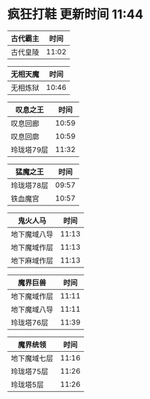 # 疯狂打鞋 更新时间 11:44

| 古代霸主   | 时间    |
|--------|-------|
| 古代皇陵 | 11:02 |

| 无相天魔   | 时间    |
|--------|-------|
| 无相炼狱 | 10:46 |

| 叹息之王   | 时间    |
|--------|-------|
| 叹息回廊 | 10:59 |
| 叹息回廓 | 10:59 |
| 玲珑塔79层 | 11:32 |

| 猛魔之王   | 时间    |
|--------|-------|
| 玲珑塔78层 | 09:57 |
| 铁血魔宫 | 10:57 |

| 鬼火人马   | 时间    |
|--------|-------|
| 地下魔域八导 | 11:13 |
| 地下魔域作层 | 11:13 |
| 地下麻域作层 | 11:13 |

| 魔界巨兽   | 时间    |
|--------|-------|
| 地下魔域作层 | 11:11 |
| 地下魔域八导 | 11:11 |
| 玲珑塔76层 | 11:39 |

| 魔界统领   | 时间    |
|--------|-------|
| 地下魔域七层 | 11:16 |
| 玲珑塔75层 | 11:26 |
| 玲珑塔5层 | 11:26 |